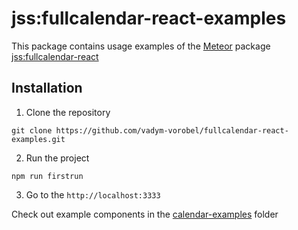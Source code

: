 # jss:fullcalendar-react-examples

This package contains usage examples of the [Meteor](https://www.meteor.com/) package [jss:fullcalendar-react](https://github.com/vadym-vorobel/fullcalendar-react)

## Installation

1. Clone the repository

`git clone https://github.com/vadym-vorobel/fullcalendar-react-examples.git`

2. Run the project

`npm run firstrun`

3. Go to the `http://localhost:3333`

Check out example components in the [calendar-examples](https://github.com/vadym-vorobel/fullcalendar-react-examples/tree/master/client/components/calendar-examples) folder